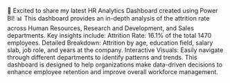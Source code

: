 🚀 Excited to share my latest HR Analytics Dashboard created using Power BI! 📊
This dashboard provides an in-depth analysis of the attrition rate across Human Resources, Research and Development, and Sales departments. Key insights include:
Attrition Rate: 16.1% of the total 1470 employees.
Detailed Breakdown: Attrition by age, education field, salary slab, job role, and years at the company.
Interactive Visuals: Easily navigate through different departments to identify patterns and trends.
This dashboard is designed to help organizations make data-driven decisions to enhance employee retention and improve overall workforce management.
